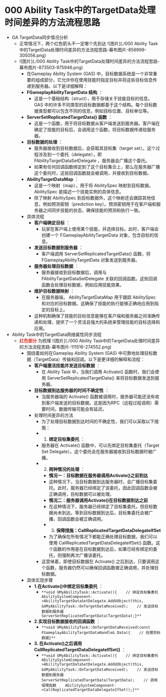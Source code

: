 # 000 Ability Task中的TargetData处理时间差异的方法流程思路
- GA TargetData同步情况分析
    - 正常情况下，两个红色箭头不一定哪个先到达 ![图片](./000 Ability Task中的TargetData处理时间差异的方法流程思路-幕布图片-856999-305056.png)
    -  ![图片](./000 Ability Task中的TargetData处理时间差异的方法流程思路-幕布图片-873503-975946.png)
        - 在Gameplay Ability System (GAS) 中，目标数据系统是一个非常重要的组成部分，它允许你在使用技能时指定目标并将这些目标信息传递到服务器。以下是详细解释：
        - **FGameplayAbilityTargetData 结构** ：
            - 这是一个基础结构（struct），用于存储关于技能目标的信息。GAS 中的许多不同类型的目标数据都基于这个结构。每个目标数据类型都可以包含不同的信息，例如目标位置、目标单位等。
        - **ServerSetReplicatedTargetData() 函数** ：
            - 这是一个函数，用于将目标数据从客户端发送到服务器。客户端在确定了技能的目标后，会调用这个函数，将目标数据传递给服务器。
        - **目标数据的处理** ：
            - 服务器接收到目标数据后，会获取其目标集（target set）。这个过程涉及到一个委托（delegate），即 FAbilityTargetDataSetDelegate ，服务器会广播这个委托。
            - 如果有任何回调函数绑定到了这个目标集合上，那么在服务器广播这个委托时，这些回调函数就会被调用，并接收到目标数据。
        - **AbilityTargetDataMap** ：
            - 这是一个映射（map），用于将 AbilitySpec 映射到目标数据。 AbilitySpec 是描述一个技能实例的具体信息。
            - 除了映射 AbilitySpec 到目标数据外，这个映射还会跟踪其他信息，例如预测密钥（prediction key）。预测密钥用于在客户端和服务器之间同步技能的状态，确保技能的预测和执行一致。
        - 具体流程
            - **客户端确定目标** ：
                - 玩家在客户端上使用某个技能，并选择目标。此时，客户端会创建一个 FGameplayAbilityTargetData 对象，包含目标的信息。
            - **发送目标数据到服务器** ：
                - 客户端调用 ServerSetReplicatedTargetData() 函数，将 FGameplayAbilityTargetData 对象发送到服务器。
            - **服务器处理目标数据** ：
                - 服务器接收到目标数据后，调用与 FAbilityTargetDataSetDelegate 关联的回调函数。这些回调函数会处理目标数据，例如应用技能效果。
            - **维护目标数据映射** ：
                - 在服务器端， AbilityTargetDataMap 用于跟踪 AbilitySpec 和对应的目标数据。这确保了技能的执行能够正确地应用到指定的目标上。
            - 这种机制确保了技能的目标信息能够在客户端和服务器之间准确传递和处理，提供了一个灵活且强大的系统来管理技能的目标选择和应用。
- Ability Task中的TargetData网络属性同步流程
    - <font color=#DC2D1E>**红色部分**</font> 为梳理 ![图片](./000 Ability Task中的TargetData处理时间差异的方法流程思路-幕布图片-111516-274552.png)
        - 围绕着如何在Gameplay Ability System (GAS) 中可靠地处理目标数据（TargetData）传输和回调。以下是更详细的解释和流程：
            - **客户端激活技能并发送目标数据** ：
                - 在 Ability Task 中，当我们调用 Activate() 函数时，我们会使用 ServerSetReplicatedTargetData() 来将目标数据发送到服务器。
            - **目标数据到达服务器的时间不确定性** ：
                - 当服务器端的 Activate() 函数被调用时，服务器可能还没有收到客户端发送的目标数据。这是因为RPC（远程过程调用）需要时间，数据传输可能会有延迟。
            - 处理时间差异的方法
                - 为了处理目标数据到达时间的不确定性，我们可以采取以下措施：
                - 1. **绑定目标集委托** ：
                - 服务器在 Activate() 函数中，可以先绑定目标集委托（Target Set Delegate）。这个委托会在服务器接收到目标数据时被广播。
                - 2. **两种情况的处理** ：
                    - **情况一：目标数据在服务器调用Activate()之前到达**
                    - 这种情况下，当目标数据到达服务器时，会广播目标集委托。此时，服务器已经绑定了该委托，因此回调函数会被正确调用，目标数据可以被处理。
                    - **情况二：服务器调用Activate()在目标数据到达之前**
                    - 在这种情况下，服务器已经绑定了目标集委托，但目标数据尚未到达。等到目标数据到达后，目标集委托会被广播，回调函数会被正确调用。
                    - 3. **保障措施：CallReplicatedTargetDataDelegateIfSet**
                    - 为了确保在所有情况下都能正确处理目标数据，我们可以使用 CallReplicatedTargetDataDelegateIfSet() 函数。这个函数的作用是在目标数据到达后，如果已经有绑定的委托，则强制再次广播该委托。
                - 这意味着，即使目标数据在 Activate() 之后到达，只要调用这个函数，服务器仍然可以确保回调函数被正确调用，并处理目标数据。
        - 具体实现步骤
            - **1.在Activate()中绑定目标集委托** ：
                - `**void UMyAbilityTask::Activate(){    // 绑定目标集委托    AbilitySystemComponent->AbilityTargetDataSetDelegate.AddUObject(this, &UMyAbilityTask::OnTargetDataReceived);    // 发送目标数据到服务器    ServerSetReplicatedTargetData(TargetData);}**`
            - **2.实现目标数据接收的回调函数** ：
                - `**void UMyAbilityTask::OnTargetDataReceived(const FGameplayAbilityTargetDataHandle& Data){    // 处理目标数据}**`
            - **3. 在Activate()之后调用CallReplicatedTargetDataDelegateIfSet()** ：
                - `**void UMyAbilityTask::Activate(){    // 绑定目标集委托    AbilitySystemComponent->AbilityTargetDataSetDelegate.AddUObject(this, &UMyAbilityTask::OnTargetDataReceived);    // 发送目标数据到服务器    ServerSetReplicatedTargetData(TargetData);    // 调用保障函数    AbilitySystemComponent->CallReplicatedTargetDataDelegateIfSet();}**`